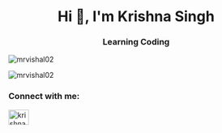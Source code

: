 <h1 align="center">Hi 👋, I'm Krishna Singh</h1>
<h3 align="center">Learning Coding</h3>
<img src="" alt="mrvishal02" /> 
<p align="left"> <img src="https://komarev.com/ghpvc/?username=mrvishal02&label=Profile%20views&color=0e75b6&style=flat" alt="mrvishal02" /> </p>

<h3 align="left">Connect with me:</h3>
<p align="left">
<a href="https://instagram.com/krishna_singh9993" target="blank"><img align="center" src="https://raw.githubusercontent.com/rahuldkjain/github-profile-readme-generator/master/src/images/icons/Social/instagram.svg" alt="krishna_singh9993" height="30" width="40" /></a>
</p>

